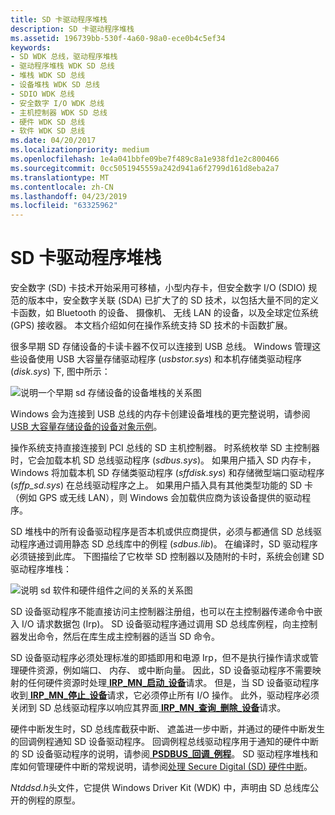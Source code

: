 ```yaml
---
title: SD 卡驱动程序堆栈
description: SD 卡驱动程序堆栈
ms.assetid: 196739bb-530f-4a60-98a0-ece0b4c5ef34
keywords:
- SD WDK 总线，驱动程序堆栈
- 驱动程序堆栈 WDK SD 总线
- 堆栈 WDK SD 总线
- 设备堆栈 WDK SD 总线
- SDIO WDK 总线
- 安全数字 I/O WDK 总线
- 主机控制器 WDK SD 总线
- 硬件 WDK SD 总线
- 软件 WDK SD 总线
ms.date: 04/20/2017
ms.localizationpriority: medium
ms.openlocfilehash: 1e4a041bbfe09be7f489c8a1e938fd1e2c800466
ms.sourcegitcommit: 0cc5051945559a242d941a6f2799d161d8eba2a7
ms.translationtype: MT
ms.contentlocale: zh-CN
ms.lasthandoff: 04/23/2019
ms.locfileid: "63325962"
---
```

# <a name="sd-card-driver-stack"></a>SD 卡驱动程序堆栈


安全数字 (SD) 卡技术开始采用可移植，小型内存卡，但安全数字 I/O (SDIO) 规范的版本中，安全数字关联 (SDA) 已扩大了的 SD 技术，以包括大量不同的定义卡函数，如 Bluetooth 的设备、 摄像机、 无线 LAN 的设备，以及全球定位系统 (GPS) 接收器。 本文档介绍如何在操作系统支持 SD 技术的卡函数扩展。

很多早期 SD 存储设备的卡读卡器不仅可以连接到 USB 总线。 Windows 管理这些设备使用 USB 大容量存储驱动程序 (*usbstor.sys*) 和本机存储类驱动程序 (*disk.sys*) 下, 图中所示：

![说明一个早期 sd 存储设备的设备堆栈的关系图](images/sdio-usb.png)

Windows 会为连接到 USB 总线的内存卡创建设备堆栈的更完整说明，请参阅[USB 大容量存储设备的设备对象示例](https://msdn.microsoft.com/library/windows/hardware/ff552547)。

操作系统支持直接连接到 PCI 总线的 SD 主机控制器。 时系统枚举 SD 主控制器时，它会加载本机 SD 总线驱动程序 (*sdbus.sys*)。 如果用户插入 SD 内存卡，Windows 将加载本机 SD 存储类驱动程序 (*sffdisk.sys*) 和存储微型端口驱动程序 (*sffp\_sd.sys*) 在总线驱动程序之上。 如果用户插入具有其他类型功能的 SD 卡（例如 GPS 或无线 LAN），则 Windows 会加载供应商为该设备提供的驱动程序。

SD 堆栈中的所有设备驱动程序是否本机或供应商提供，必须与都通信 SD 总线驱动程序通过调用静态 SD 总线库中的例程 (*sdbus.lib*)。 在编译时，SD 驱动程序必须链接到此库。 下图描绘了它枚举 SD 控制器以及随附的卡时，系统会创建 SD 驱动程序堆栈：

![说明 sd 软件和硬件组件之间的关系的关系图](images/sdiostack.png)

SD 设备驱动程序不能直接访问主控制器注册组，也可以在主控制器传递命令中嵌入 I/O 请求数据包 (Irp)。 SD 设备驱动程序通过调用 SD 总线库例程，向主控制器发出命令，然后在库生成主控制器的适当 SD 命令。

SD 设备驱动程序必须处理标准的即插即用和电源 Irp，但不是执行操作请求或管理硬件资源，例如端口、 内存、 或中断向量。 因此，SD 设备驱动程序不需要映射的任何硬件资源时处理[ **IRP\_MN\_启动\_设备**](https://msdn.microsoft.com/library/windows/hardware/ff551749)请求。 但是，当 SD 设备驱动程序收到[ **IRP\_MN\_停止\_设备**](https://msdn.microsoft.com/library/windows/hardware/ff551755)请求，它必须停止所有 I/O 操作。 此外，驱动程序必须关闭到 SD 总线驱动程序以响应其界面[ **IRP\_MN\_查询\_删除\_设备**](https://msdn.microsoft.com/library/windows/hardware/ff551705)请求。

硬件中断发生时，SD 总线库截获中断、 遮盖进一步中断，并通过的硬件中断发生的回调例程通知 SD 设备驱动程序。 回调例程总线驱动程序用于通知的硬件中断的 SD 设备驱动程序的说明，请参阅[ **PSDBUS\_回调\_例程**](https://msdn.microsoft.com/library/windows/hardware/ff537617)。 SD 驱动程序堆栈和库如何管理硬件中断的常规说明，请参阅[处理 Secure Digital (SD) 硬件中断](https://msdn.microsoft.com/library/windows/hardware/ff537177)。

*Ntddsd.h*头文件，它提供 Windows Driver Kit (WDK) 中，声明由 SD 总线库公开的例程的原型。

 

 





